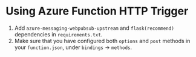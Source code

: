 # Using Azure Function HTTP Trigger

1. Add `azure-messaging-webpubsub-upstream` and `flask(recommend)` dependencies in `requirements.txt`.
1. Make sure that you have configured both `options` and `post` methods in your `function.json`, under `bindings` -> `methods`.
